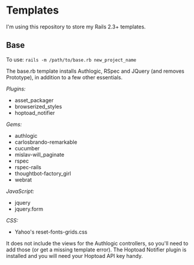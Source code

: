 Templates
===========================

I'm using this repository to store my Rails 2.3+ templates. 

Base
--------
To use: `rails -m /path/to/base.rb new_project_name`

The base.rb template installs Authlogic, RSpec and JQuery (and removes Prototype), in addition to a few other essentials. 

*Plugins:*

* asset_packager
* browserized_styles
* hoptoad_notifier

*Gems:*

* authlogic
* carlosbrando-remarkable
* cucumber
* mislav-will_paginate
* rspec
* rspec-rails
* thoughtbot-factory_girl
* webrat

*JavaScript:*

* jquery
* jquery.form

*CSS:*

* Yahoo's reset-fonts-grids.css

It does not include the views for the Authlogic controllers, so you'll need to add those (or get a missing template error). The Hoptoad Notifier plugin is installed and you will need your Hoptoad API key handy.
